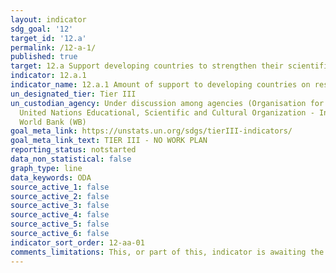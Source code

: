```yaml
---
layout: indicator
sdg_goal: '12'
target_id: '12.a'
permalink: /12-a-1/
published: true
target: 12.a Support developing countries to strengthen their scientific and technological capacity to move towards more sustainable patterns of consumption and production
indicator: 12.a.1
indicator_name: 12.a.1 Amount of support to developing countries on research and development for sustainable consumption and production and environmentally sound technologies
un_designated_tier: Tier III
un_custodian_agency: Under discussion among agencies (Organisation for Economic Co-operation and Development (OECD), UN Environment (UNEP),
  United Nations Educational, Scientific and Cultural Organization - Institute for Statistics (UNESCO-UIS),
  World Bank (WB)
goal_meta_link: https://unstats.un.org/sdgs/tierIII-indicators/
goal_meta_link_text: TIER III - NO WORK PLAN
reporting_status: notstarted
data_non_statistical: false
graph_type: line
data_keywords: ODA
source_active_1: false
source_active_2: false
source_active_3: false
source_active_4: false
source_active_5: false
source_active_6: false
indicator_sort_order: 12-aa-01
comments_limitations: This, or part of this, indicator is awaiting the development of internationally established methodology and standards (classified by the UN as tier 3). 
---
```

